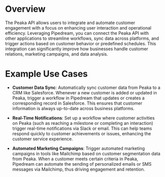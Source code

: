 # Overview

The Peaka API allows users to integrate and automate customer engagement with a focus on enhancing user interaction and operational efficiency. Leveraging Pipedream, you can connect the Peaka API with other applications to streamline workflows, sync data across platforms, and trigger actions based on customer behavior or predefined schedules. This integration can significantly improve how businesses handle customer relations, marketing campaigns, and data analysis.

# Example Use Cases

- **Customer Data Sync**: Automatically sync customer data from Peaka to a CRM like Salesforce. Whenever a new customer is added or updated in Peaka, trigger a workflow in Pipedream that updates or creates a corresponding record in Salesforce. This ensures that customer information is always up-to-date across business platforms.

- **Real-Time Notifications**: Set up a workflow where customer activities on Peaka (such as reaching a milestone or completing an interaction) trigger real-time notifications via Slack or email. This can help teams respond quickly to customer achievements or issues, enhancing the customer service experience.

- **Automated Marketing Campaigns**: Trigger automated marketing campaigns in tools like Mailchimp based on customer segmentation data from Peaka. When a customer meets certain criteria in Peaka, Pipedream can automate the sending of personalized emails or SMS messages via Mailchimp, thus driving engagement and retention.
